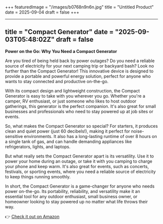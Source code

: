 +++
featuredImage = "/images/b0768n9n6n.jpg"
title = "Untitled Product"
date = 2025-09-04
draft = false
+++

---
title = "Compact Generator"
date = "2025-09-03T05:48:02Z"
draft = false
---

**Power on the Go: Why You Need a Compact Generator**

Are you tired of being held back by power outages? Do you need a reliable source of electricity for your next camping trip or backyard bash? Look no further than the Compact Generator! This innovative device is designed to provide a portable and powerful energy solution, perfect for anyone who wants to stay connected and productive on-the-go.

With its compact design and lightweight construction, the Compact Generator is easy to take with you wherever you go. Whether you're a camper, RV enthusiast, or just someone who likes to host outdoor gatherings, this generator is the perfect companion. It's also great for small businesses and professionals who need to stay powered up at job sites or events.

So, what makes the Compact Generator so special? For starters, it produces clean and quiet power (just 60 decibels!), making it perfect for noise-sensitive environments. It also has a long-lasting runtime of over 8 hours on a single tank of gas, and can handle demanding appliances like refrigerators, lights, and laptops.

But what really sets the Compact Generator apart is its versatility. Use it to power your home during an outage, or take it with you camping to charge your phone and keep warm. It's also great for events, such as concerts, festivals, or sporting events, where you need a reliable source of electricity to keep things running smoothly.

In short, the Compact Generator is a game-changer for anyone who needs power on-the-go. Its portability, reliability, and versatility make it an essential tool for any outdoor enthusiast, small business owner, or homeowner looking to stay powered up no matter what life throws their way.

👉 [Check it out on Amazon](https://www.amazon.com/dp/B0768N9N6N?tag=matthewblog-20)
